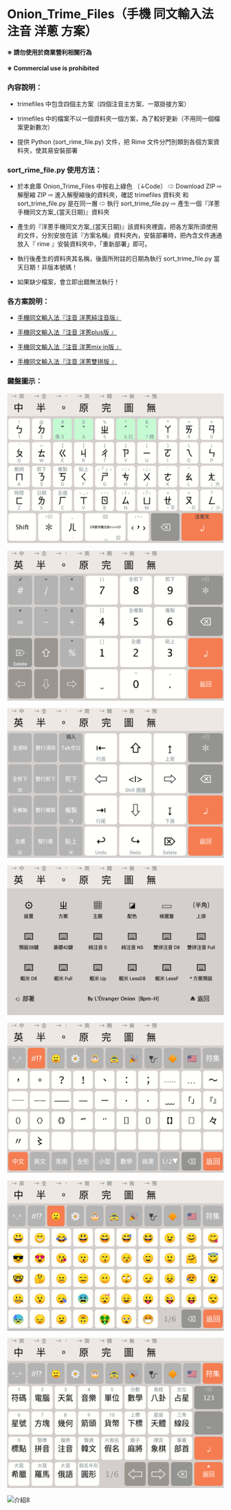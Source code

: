 # Onion_Trime_Files（手機 同文輸入法 注音 洋蔥 方案）

####  ※ 請勿使用於商業營利相關行為
####  ※ Commercial use is prohibited

### 內容說明：

- trimefiles 中包含四個主方案（四個注音主方案、一眾掛接方案）

- trimefiles 中的檔案不以一個資料夾一個方案，為了較好更新（不用同一個檔案更新數次）

- 提供 Python (sort_rime_file.py) 文件，把 Rime 文件分門別類到各個方案資料夾，使其易安裝部署

### sort_rime_file.py 使用方法：
- 於本倉庫 Onion_Trime_Files 中按右上綠色 〔↓Code〕 ⇨ Download ZIP ⇨ 解壓縮 ZIP ⇨ 進入解壓縮後的資料夾，確認 trimefiles 資料夾 和 sort_trime_file.py 是在同一層 ⇨ 執行 sort_trime_file.py ⇨ 產生一個『洋蔥手機同文方案_{當天日期}』資料夾

- 產生的『洋蔥手機同文方案_{當天日期}』該資料夾裡面，把各方案所須使用的文件，分別安放在該『方案名稱』資料夾內，安裝部署時，把內含文件通通放入『 rime 』安裝資料夾中，「重新部署」即可。

- 執行後產生的資料夾其名稱，後面所附註的日期為執行 sort_trime_file.py 當天日期！非版本號碼！

- 如果缺少檔案，會立即出錯無法執行！



### 各方案說明：

- [手機同文輸入法『注音 洋蔥純注音版』](http://deltazone.pixnet.net/blog/post/321396937)

- [手機同文輸入法『注音 洋蔥plus版 』](http://deltazone.pixnet.net/blog/post/348003908)

- [手機同文輸入法『注音 洋蔥mix‧in版 』](http://deltazone.pixnet.net/blog/post/347908319)

- [手機同文輸入法『注音 洋蔥雙拼版 』](https://deltazone.pixnet.net/blog/post/360004547)

### 鍵盤圖示：

![介紹1](https://github.com/oniondelta/Onion_Trime_Files/blob/master/img/onion_mobile_01.png)

![介紹2](https://github.com/oniondelta/Onion_Trime_Files/blob/master/img/onion_mobile_02.png)

![介紹3](https://github.com/oniondelta/Onion_Trime_Files/blob/master/img/onion_mobile_03.png)

![介紹4](https://github.com/oniondelta/Onion_Trime_Files/blob/master/img/onion_mobile_04.png)

![介紹5](https://github.com/oniondelta/Onion_Trime_Files/blob/master/img/onion_mobile_05.png)

![介紹6](https://github.com/oniondelta/Onion_Trime_Files/blob/master/img/onion_mobile_06.png)

![介紹7](https://github.com/oniondelta/Onion_Trime_Files/blob/master/img/onion_mobile_07.png)

![介紹8](https://github.com/oniondelta/Onion_Trime_Files/blob/master/img/onion_mobile_08.jpg)
